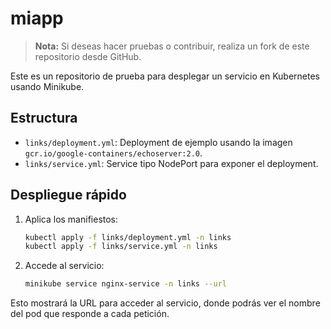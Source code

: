 # miapp

> **Nota:** Si deseas hacer pruebas o contribuir, realiza un fork de este repositorio desde GitHub.

Este es un repositorio de prueba para desplegar un servicio en Kubernetes usando Minikube.

## Estructura

- `links/deployment.yml`: Deployment de ejemplo usando la imagen `gcr.io/google-containers/echoserver:2.0`.
- `links/service.yml`: Service tipo NodePort para exponer el deployment.

## Despliegue rápido

1. Aplica los manifiestos:
   ```bash
   kubectl apply -f links/deployment.yml -n links
   kubectl apply -f links/service.yml -n links
   ```
2. Accede al servicio:
   ```bash
   minikube service nginx-service -n links --url
   ```

Esto mostrará la URL para acceder al servicio, donde podrás ver el nombre del pod que responde a cada petición.
